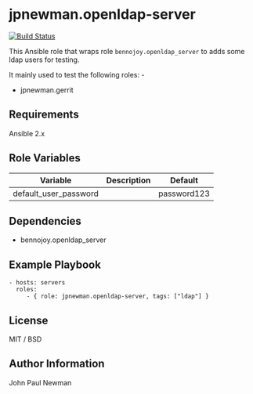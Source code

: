 # jpnewman.openldap-server

[![Build Status](https://travis-ci.org/jpnewman/ansible-role-openldap-server.svg?branch=master)](https://travis-ci.org/jpnewman/ansible-role-openldap-server)

This Ansible role that wraps role ```bennojoy.openldap_server``` to adds some ldap users for testing.

It mainly used to test the following roles: -

- jpnewman.gerrit

## Requirements

Ansible 2.x

## Role Variables

|Variable|Description|Default|
|---|---|---|
|default_user_password||password123|

## Dependencies

- bennojoy.openldap_server

## Example Playbook

    - hosts: servers
      roles:
         - { role: jpnewman.openldap-server, tags: ["ldap"] }

## License

MIT / BSD

## Author Information

John Paul Newman

